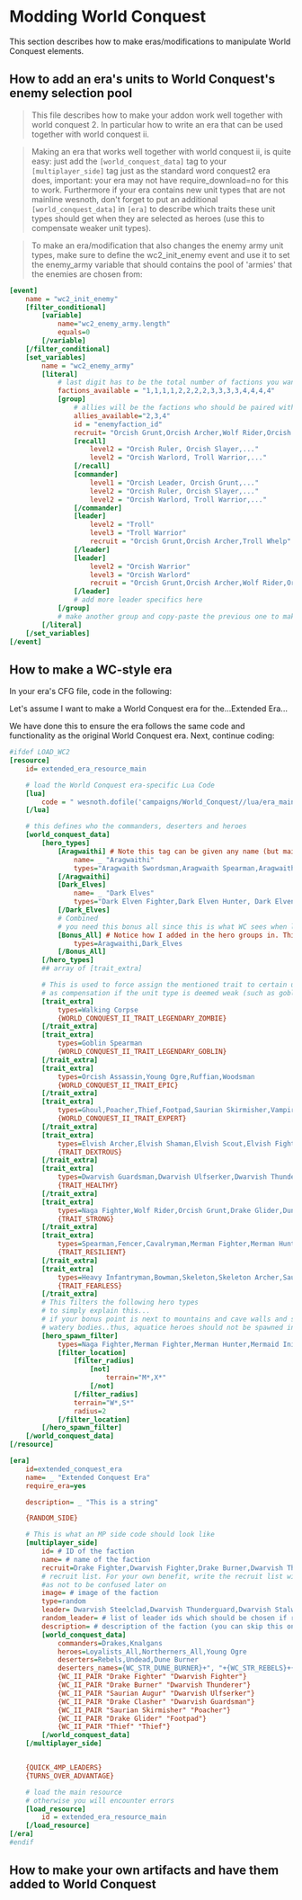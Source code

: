# Modding World Conquest

This section describes how to make eras/modifications to manipulate World Conquest elements.

## How to add an era's units to World Conquest's enemy selection pool

> This file describes how to make your addon work well together with world conquest 2. In particular how to write an era that can be used together with world conquest ii.

> Making an era that works well together with world conquest ii, is quite
> easy: just add the `[world_conquest_data]` tag to your `[multiplayer_side]` tag just as
> the standard word conquest2 era does, important: your era may not have
> require_download=no for this to work. Furthermore if your era contains
> new unit types that are not mainline wesnoth, don't forget to put an additional
> `[world_conquest_data]` in `[era]` to describe which traits these unit types should get
> when they are selected as heroes (use this to compensate weaker unit types).

> To make an era/modification that also changes the enemy army unit types,
> make sure to define the wc2_init_enemy event and use it to set the enemy_army
> variable that should contains the pool of 'armies' that the enemies are chosen from:
```ini
[event]
	name = "wc2_init_enemy"
	[filter_conditional]
		[variable]
			name="wc2_enemy_army.length"
			equals=0
		[/variable]
	[/filter_conditional]
	[set_variables]
		name = "wc2_enemy_army"
		[literal]
			# last digit has to be the total number of factions you want to [group]
			factions_available = "1,1,1,1,2,2,2,2,3,3,3,3,4,4,4,4"
			[group]
				# allies will be the factions who should be paired with this one
			    allies_available="2,3,4"
				id = "enemyfaction_id"
				recruit= "Orcish Grunt,Orcish Archer,Wolf Rider,Orcish Assassin,Troll Whelp"
				[recall]
					level2 = "Orcish Ruler, Orcish Slayer,..."
					level2 = "Orcish Warlord, Troll Warrior,..."
				[/recall]
				[commander]
					level1 = "Orcish Leader, Orcish Grunt,..."
					level2 = "Orcish Ruler, Orcish Slayer,..."
					level2 = "Orcish Warlord, Troll Warrior,..."
				[/commander]
				[leader]
					level2 = "Troll"
					level3 = "Troll Warrior"
					recruit = "Orcish Grunt,Orcish Archer,Troll Whelp"
				[/leader]
				[leader]
					level2 = "Orcish Warrior"
					level3 = "Orcish Warlord"
					recruit = "Orcish Grunt,Orcish Archer,Wolf Rider,Orcish Assassin"
				[/leader]
				# add more leader specifics here
			[/group]
            # make another group and copy-paste the previous one to make more factions
		[/literal]
	[/set_variables]
[/event]
```

## How to make a WC-style era

In your era's CFG file, code in the following:

Let's assume I want to make a World Conquest era for the...Extended Era...

We have done this to ensure the era follows the same code and functionality as the original World Conquest era.
Next, continue coding:

```ini
#ifdef LOAD_WC2
[resource]
    id= extended_era_resource_main

    # load the World Conquest era-specific Lua Code
    [lua]
        code = " wesnoth.dofile('campaigns/World_Conquest//lua/era_main.lua') "
    [/lua]

    # this defines who the commanders, deserters and heroes
    [world_conquest_data]
        [hero_types]
            [Aragwaithi] # Note this tag can be given any name (but maintain consistency)
                name= _ "Aragwaithi"
                types="Aragwaith Swordsman,Aragwaith Spearman,Aragwaith Adept,Aragwaith Archer"
            [/Aragwaithi]
            [Dark_Elves]
                name= _ "Dark Elves"
                types="Dark Elven Fighter,Dark Elven Hunter, Dark Elven Lizard Rider" # and so on...
            [/Dark_Elves]
            # Combined
            # you need this bonus all since this is what WC sees when loading up the hero availability pool in bonus points.
            [Bonus_All] # Notice how I added in the hero groups in. This is who it should be done.
                types=Aragwaithi,Dark_Elves
            [/Bonus_All]
        [/hero_types]
        ## array of [trait_extra]

        # This is used to force assign the mentioned trait to certain units
        # as compensation if the unit type is deemed weak (such as goblin spearman).
        [trait_extra]
            types=Walking Corpse
            {WORLD_CONQUEST_II_TRAIT_LEGENDARY_ZOMBIE}
        [/trait_extra]
        [trait_extra]
            types=Goblin Spearman
            {WORLD_CONQUEST_II_TRAIT_LEGENDARY_GOBLIN}
        [/trait_extra]
        [trait_extra]
            types=Orcish Assassin,Young Ogre,Ruffian,Woodsman
            {WORLD_CONQUEST_II_TRAIT_EPIC}
        [/trait_extra]
        [trait_extra]
            types=Ghoul,Poacher,Thief,Footpad,Saurian Skirmisher,Vampire Bat,Peasant,Dune Herbalist
            {WORLD_CONQUEST_II_TRAIT_EXPERT}
        [/trait_extra]
        [trait_extra]
            types=Elvish Archer,Elvish Shaman,Elvish Scout,Elvish Fighter
            {TRAIT_DEXTROUS}
        [/trait_extra]
        [trait_extra]
            types=Dwarvish Guardsman,Dwarvish Ulfserker,Dwarvish Thunderer,Dwarvish Scout
            {TRAIT_HEALTHY}
        [/trait_extra]
        [trait_extra]
            types=Naga Fighter,Wolf Rider,Orcish Grunt,Drake Glider,Dune Rover,Dune Rider
            {TRAIT_STRONG}
        [/trait_extra]
        [trait_extra]
            types=Spearman,Fencer,Cavalryman,Merman Fighter,Merman Hunter,Mermaid Initiate,Dune Burner,Thug
            {TRAIT_RESILIENT}
        [/trait_extra]
        [trait_extra]
            types=Heavy Infantryman,Bowman,Skeleton,Skeleton Archer,Saurian Augur,Troll Whelp,Orcish Archer
            {TRAIT_FEARLESS}
        [/trait_extra]
        # This filters the following hero types
        # to simply explain this...
        # if your bonus point is next to mountains and cave walls and such, then these should be far away from
        # watery bodies..thus, aquatice heroes should not be spawned in that case
        [hero_spawn_filter]
            types=Naga Fighter,Merman Fighter,Merman Hunter,Mermaid Initiate,Naga Dirkfang,Naga Guard
            [filter_location]
                [filter_radius]
                    [not]
                        terrain="M*,X*"
                    [/not]
                [/filter_radius]
                terrain="W*,S*"
                radius=2
            [/filter_location]
        [/hero_spawn_filter]
    [/world_conquest_data]
[/resource]

[era]
    id=extended_conquest_era
    name= _ "Extended Conquest Era"
    require_era=yes

    description= _ "This is a string"

    {RANDOM_SIDE}

    # This is what an MP side code should look like 
    [multiplayer_side]
        id= # ID of the faction
        name= # name of the faction
        recruit=Drake Fighter,Dwarvish Fighter,Drake Burner,Dwarvish Thunderer,Saurian Augur,Dwarvish Ulfserker,Drake Clasher,Dwarvish Guardsman,Saurian Skirmisher,Poacher,Drake Glider,Footpad,Thief,Thief
        # recruit list. For your own benefit, write the recruit list with pairs side by side
        #as not to be confused later on
        image= # image of the faction
        type=random
        leader= Dwarvish Steelclad,Dwarvish Thunderguard,Dwarvish Stalwart,Rogue,Trapper,Drake Flare,Fire Drake,Drake Arbiter,Drake Thrasher,Drake Warrior,Saurian Oracle,Saurian Soothsayer
        random_leader= # list of leader ids which should be chosen if randomised
        description= # description of the faction (you can skip this one)
        [world_conquest_data]
            commanders=Drakes,Knalgans
            heroes=Loyalists_All,Northerners_All,Young Ogre
            deserters=Rebels,Undead,Dune Burner
            deserters_names={WC_STR_DUNE_BURNER}+", "+{WC_STR_REBELS}+{WC_STR_AND}+{WC_STR_THE_UNDEAD}
            {WC_II_PAIR "Drake Fighter" "Dwarvish Fighter"}
            {WC_II_PAIR "Drake Burner" "Dwarvish Thunderer"}
            {WC_II_PAIR "Saurian Augur" "Dwarvish Ulfserker"}
            {WC_II_PAIR "Drake Clasher" "Dwarvish Guardsman"}
            {WC_II_PAIR "Saurian Skirmisher" "Poacher"}
            {WC_II_PAIR "Drake Glider" "Footpad"}
            {WC_II_PAIR "Thief" "Thief"}
        [/world_conquest_data]
    [/multiplayer_side]


    {QUICK_4MP_LEADERS}
    {TURNS_OVER_ADVANTAGE}

    # load the main resource
    # otherwise you will encounter errors
    [load_resource]
        id = extended_era_resource_main
    [/load_resource]
[/era]
#endif
```

## How to make your own artifacts and have them added to World Conquest

